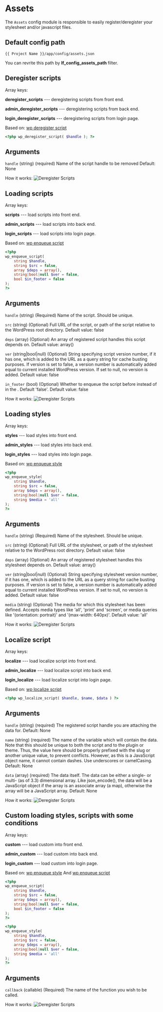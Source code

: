 Assets
===

The `Assets` config module is responsible to easily register/deregister your stylesheet and/or javascript files. 

Default config path
---
`{{ Project Name }}/app/config/assets.json`

You can revrite this path by __lf\_config\_assets\_path__ filter.

Deregister scripts
---
Array keys:

__deregister\_scripts__ --- deregistering scripts from front end.

__admin\_deregister\_scripts__ --- deregistering scripts from back end.

__login\_deregister\_scripts__ --- deregistering scripts from login page.

Based on: [wp deregister script](https://codex.wordpress.org/Function_Reference/wp_deregister_script)
```php
<?php wp_deregister_script( $handle ); ?>
```

## Arguments
`handle`
(string) (required) Name of the script handle to be removed
Default: None

How it works: ![Deregister Scripts](images/deregister_scripts.gif)


Loading scripts
---
Array keys:

__scripts__ --- load scripts into front end.

__admin\_scripts__ --- load scripts into back end.

__login\_scripts__ --- load scripts into login page.

Based on: [wp enqueue script](https://codex.wordpress.org/Function_Reference/wp_enqueue_script)
```php
<?php
wp_enqueue_script(
    string $handle,
    string $src = false,
    array $deps = array(),
    string|bool|null $ver = false,
    bool $in_footer = false
);
?>
```

## Arguments

`handle`
(string) (Required) Name of the script. Should be unique.

`src`
(string) (Optional) Full URL of the script, or path of the script relative to the WordPress root directory.
Default value: false

`deps`
(array) (Optional) An array of registered script handles this script depends on.
Default value: array()

`ver`
(string|bool|null) (Optional) String specifying script version number, if it has one, which is added to the URL as a query string for cache busting purposes. If version is set to false, a version number is automatically added equal to current installed WordPress version. If set to null, no version is added.
Default value: false

`in_footer`
(bool) (Optional) Whether to enqueue the script before </body> instead of in the <head>. Default 'false'.
Default value: false


How it works: ![Deregister Scripts](images/scripts.gif)

Loading styles
---
Array keys:

__styles__ --- load styles into front end.

__admin\_styles__ --- load styles into back end.

__login\_styles__ --- load styles into login page.

Based on: [wp enqueue style](https://codex.wordpress.org/Function_Reference/wp_enqueue_style)
```php
<?php
wp_enqueue_style(
    string $handle,
    string $src = false,
    array $deps = array(),
    string|bool|null $ver = false,
    string $media = 'all'
);
?>
```

## Arguments
`handle`
(string) (Required) Name of the stylesheet. Should be unique.

`src`
(string) (Optional) Full URL of the stylesheet, or path of the stylesheet relative to the WordPress root directory.
Default value: false

`deps`
(array) (Optional) An array of registered stylesheet handles this stylesheet depends on.
Default value: array()

`ver`
(string|bool|null) (Optional) String specifying stylesheet version number, if it has one, which is added to the URL as a query string for cache busting purposes. If version is set to false, a version number is automatically added equal to current installed WordPress version. If set to null, no version is added.
Default value: false

`media`
(string) (Optional) The media for which this stylesheet has been defined. Accepts media types like 'all', 'print' and 'screen', or media queries like '(orientation: portrait)' and '(max-width: 640px)'.
Default value: 'all'


How it works: ![Deregister Scripts](images/styles.gif)

Localize script
---
Array keys:

__localize__ --- load localize script into front end.

__admin\_localize__ --- load localize script into back end.

__login\_localize__ --- load localize script into login page.

Based on: [wp localize script](https://codex.wordpress.org/Function_Reference/wp_localize_script)
```php
<?php wp_localize_script( $handle, $name, $data ) ?>
```

## Arguments

`handle`
(string) (required) The registered script handle you are attaching the data for.
Default: None

`name`
(string) (required) The name of the variable which will contain the data. Note that this should be unique to both the script and to the plugin or theme. Thus, the value here should be properly prefixed with the slug or another unique value, to prevent conflicts. However, as this is a JavaScript object name, it cannot contain dashes. Use underscores or camelCasing.
Default: None

`data`
(array) (required) The data itself. The data can be either a single- or multi- (as of 3.3) dimensional array. Like json_encode(), the data will be a JavaScript object if the array is an associate array (a map), otherwise the array will be a JavaScript array.
Default: None

How it works: ![Deregister Scripts](images/localize.gif)

Custom loading styles, scripts with some conditions
---
Array keys:

__custom__ --- load custom into front end.

__admin\_custom__ --- load custom into back end.

__login\_custom__ --- load custom into login page.

Based on: [wp enqueue style](https://codex.wordpress.org/Function_Reference/wp_enqueue_style) And [wp enqueue script](https://codex.wordpress.org/Function_Reference/wp_enqueue_script)
```php
<?php
wp_enqueue_script(
    string $handle,
    string $src = false,
    array $deps = array(),
    string|bool|null $ver = false,
    bool $in_footer = false
);
?>
```

```php
<?php
wp_enqueue_style(
    string $handle,
    string $src = false,
    array $deps = array(),
    string|bool|null $ver = false,
    string $media = 'all'
);
?>
```

## Arguments

`callback` (callable) (Required) The name of the function you wish to be called.

How it works: ![Deregister Scripts](images/custom.gif)
